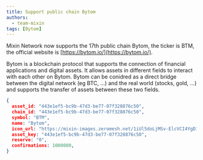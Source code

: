 ```yaml
---
title: Support public chain Bytom
authors:
  - team-mixin
tags: [Bytom]
---
```


Mixin Network now supports the 17th public chain Bytom, the ticker is BTM, the official website is [https://bytom.io/](https://bytom.io/).

<!-- truncate -->

Bytom is a blockchain protocol that supports the connection of financial applications and digital assets. It allows assets in different fields to interact with each other on Bytom. 
Bytom can be conidred as a direct bridge between the digital network (eg BTC, ...) and the real world (stocks, gold, ...) and supports the transfer of assets between these two fields.



```json
{
  asset_id: "443e1ef5-bc9b-47d3-be77-07f328876c50",
  chain_id: "443e1ef5-bc9b-47d3-be77-07f328876c50",
  symbol: "BTM",
  name: "Bytom",
  icon_url: "https://mixin-images.zeromesh.net/1iUl5doLjMSv-ElcVCI4YgD1uIayDbZcQP0WjFEajoY1-qQZmVEl5GgUCtsp8CP0aj96a5Rwi-weQ5YA64lyQzU=s128";;,
  asset_key: "443e1ef5-bc9b-47d3-be77-07f328876c50",
  reserve: "0",
  confirmations: 1000000,
}
```
